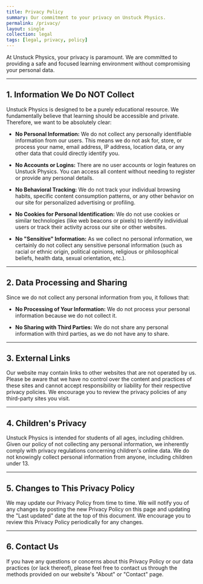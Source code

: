 ```yaml
---
title: Privacy Policy
summary: Our commitment to your privacy on Unstuck Physics.
permalink: /privacy/
layout: single
collection: legal
tags: [legal, privacy, policy]
---
```


<p class="lead">At Unstuck Physics, your privacy is paramount. We are committed to providing a safe and focused learning environment without compromising your personal data.</p>

---

## **1. Information We Do NOT Collect**

Unstuck Physics is designed to be a purely educational resource. We fundamentally believe that learning should be accessible and private. Therefore, we want to be absolutely clear:

* **No Personal Information:** We do not collect any personally identifiable information from our users. This means we do not ask for, store, or process your name, email address, IP address, location data, or any other data that could directly identify you.

* **No Accounts or Logins:** There are no user accounts or login features on Unstuck Physics. You can access all content without needing to register or provide any personal details.

* **No Behavioral Tracking:** We do not track your individual browsing habits, specific content consumption patterns, or any other behavior on our site for personalized advertising or profiling.

* **No Cookies for Personal Identification:** We do not use cookies or similar technologies (like web beacons or pixels) to identify individual users or track their activity across our site or other websites.

* **No "Sensitive" Information:** As we collect no personal information, we certainly do not collect any sensitive personal information (such as racial or ethnic origin, political opinions, religious or philosophical beliefs, health data, sexual orientation, etc.).

---

## **2. Data Processing and Sharing**

Since we do not collect any personal information from you, it follows that:

* **No Processing of Your Information:** We do not process your personal information because we do not collect it.

* **No Sharing with Third Parties:** We do not share any personal information with third parties, as we do not have any to share.

---

## **3. External Links**

Our website may contain links to other websites that are not operated by us. Please be aware that we have no control over the content and practices of these sites and cannot accept responsibility or liability for their respective privacy policies. We encourage you to review the privacy policies of any third-party sites you visit.

---

## **4. Children's Privacy**

Unstuck Physics is intended for students of all ages, including children. Given our policy of not collecting any personal information, we inherently comply with privacy regulations concerning children's online data. We do not knowingly collect personal information from anyone, including children under 13.

---

## **5. Changes to This Privacy Policy**

We may update our Privacy Policy from time to time. We will notify you of any changes by posting the new Privacy Policy on this page and updating the "Last updated" date at the top of this document. We encourage you to review this Privacy Policy periodically for any changes.

---

## **6. Contact Us**

If you have any questions or concerns about this Privacy Policy or our data practices (or lack thereof), please feel free to contact us through the methods provided on our website's "About" or "Contact" page.